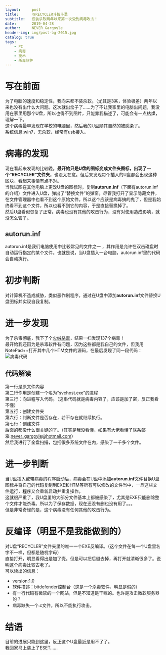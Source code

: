 ```yaml
---
layout:     post
title:      与RECYCLER斗智斗勇
subtitle:   没装杀软两年以来第一次受到病毒攻击！
date:       2019-04-28
author:     NEVER_Gargoyle
header-img: img/post-bg-2015.jpg
catalog: true
tags:
    - PC
    - 病毒
    - 技术
    - 杀毒软件
---
```

# 写在前面  
为了电脑的速度和稳定性，我向来都不装杀软。（尤其是3某，体验极差）两年以来也没有出什么大问题。这次就出岔子了……为了不让我家里的电脑出问题，我没用在家里用那个U盘，所以也得不到图片，只能靠我描述了，可能会有一点枯燥，理解一下。  
这个病毒最早发现在学校的电脑里，然后我的U盘顺其自然的被感染了。  
系统信息:win7，无杀软，经常有usb接入。  
# 病毒的发现  
现在看起来发现的比较晚，**最开始只是U盘的图标变成文件夹图标，出现了一个“RECYCLER”文件夹**，也没太在意。但后来发现每个插入的U盘都会出现这种区块，看起来事情有点不对。  
当我试图在其他电脑上更改U盘的图标时，复制**autorun.inf**（下面有autorun.inf的介绍）文件进入U盘，弹出了“替换文件”的弹窗。尽管我打开了显示隐藏文件，在文件管理器中也看不到这个原始文件。所以这个应该是病毒搞的鬼了，但是我始终看不到这个文件，所以也看不到它的内容，于是直接替换掉了。  
然后U盘看似恢复了正常，病毒也没有其他的攻击行为，没有对使用造成影响，就没怎么管了。  
## autorun.inf  
autorun.inf是我们电脑使用中比较常见的文件之一 ，其作用是允许在双击磁盘时自动运行指定的某个文件。也就是说，当U盘插入一台电脑，autorun.inf里的代码会自动执行。  
# 初步判断  
对计算机不造成威胁，类似恶作剧程序，通过在U盘中添加**autorun.inf**文件替换U盘图标并实现自我复制。  
# 进一步发现  
为了杀毒彻底，我下了个[火绒杀毒](https://www.huorong.cn)，结果一扫发现137个病毒！  
最开始我还因为是杀毒软件有问题，因为这些都是我自己的文件，但我用NotePad++打开其中几个HTM文件的源码，在最后发现了同一段代码：  
![病毒代码](https://user-images.githubusercontent.com/40263799/56846008-06676f00-68fc-11e9-863f-1d879b0db00e.jpeg)  
## 代码解读  
第一行是原文件内容  
第二行作用是创建一个名为“svchost.exe”的进程  
第三行：向进程写入代码。（这串代码就是病毒内容了，应该是加了密，反正我看不懂）  
第五行：创建文件夹  
第六行：判断文件是否存在，若不存在就继续执行。  
第七行：创建文件  
后面的都没什么很关键的了。（其实是我没看懂，如果有大佬看懂了联系邮箱:never_gargoyle@hotmail.com）  
然后我进行了全盘扫描，包括很多系统文件在内，感染了一千多个文件。  
# 进一步判断  
当U盘插入或带病毒的程序启动后，病毒会在U盘中添加**autorun.inf**文件替换U盘图标并将自己的代码复制到EXE和HTM等所有可以修改的文件当中，一旦这些文件运行，程序又会重新启动并重复操作。  
这就很严重了，我U盘里的大部分文件基本上都被感染了，尤其是EXE只能删除整个文件才能杀毒。所以为了保存数据，现在还没有删也没有用了。。。  
但是非常奇怪的是，这个病毒没有任何其他的攻击行为。  
# 反编译（明显不是我能做到的）  
对U盘“RECYCLER”文件夹里的唯一一个EXE反编译。（这个文件在每一个U盘里名字不一样，但都是随机字母）  
直接打开，明显看得出是加了壳。但是可以把后缀去掉，再打开就清晰很多了。说明这个病毒比较古老了。  
可以读出的信息：  
- version:1.0  
- 软件描述：bitdefender控制台（这是一个杀毒软件，明显是假的）  
- 有一行代码有微软的一个网站，但是不知道是干嘛的。也许是攻击微软服务器的？
- 病毒缺失一个.c文件，所以不能执行攻击。  
# 结语  
目前的进展只能到这里，反正这个U盘最近是用不了了。  
我回家马上装上了ESET……

